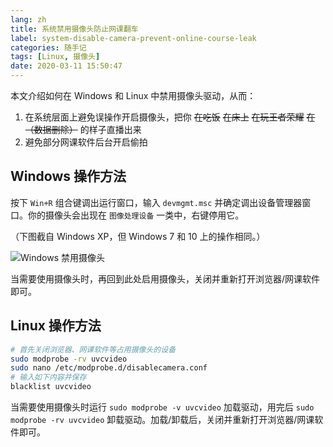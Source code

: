 ```yaml
---
lang: zh
title: 系统禁用摄像头防止网课翻车
label: system-disable-camera-prevent-online-course-leak
categories: 随手记
tags: [Linux, 摄像头]
date: 2020-03-11 15:50:47
---
```


本文介绍如何在 Windows 和 Linux 中禁用摄像头驱动，从而：

1. 在系统层面上避免误操作开启摄像头，把你 ~~在吃饭~~ ~~在床上~~ ~~在玩王者荣耀~~ ~~在（数据删除）~~ 的样子直播出来
2. 避免部分网课软件后台开启偷拍

Windows 操作方法
---------------

按下 `Win+R` 组合键调出运行窗口，输入 `devmgmt.msc` 并确定调出设备管理器窗口。你的摄像头会出现在 `图像处理设备` 一类中，右键停用它。

（下图截自 Windows XP，但 Windows 7 和 10 上的操作相同。）

![Windows 禁用摄像头](/usr/uploads/202003/windows-disable-camera.png)

当需要使用摄像头时，再回到此处启用摄像头，关闭并重新打开浏览器/网课软件即可。

Linux 操作方法
-------------

```bash
# 首先关闭浏览器、网课软件等占用摄像头的设备
sudo modprobe -rv uvcvideo
sudo nano /etc/modprobe.d/disablecamera.conf
# 输入如下内容并保存
blacklist uvcvideo
```

当需要使用摄像头时运行 `sudo modprobe -v uvcvideo` 加载驱动，用完后 `sudo modprobe -rv uvcvideo` 卸载驱动。加载/卸载后，关闭并重新打开浏览器/网课软件即可。
